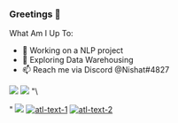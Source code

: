 ### Greetings 👋
What Am I Up To:

- 🔭 Working on a NLP project
- 🌱 Exploring Data Warehousing
- 📫 Reach me via Discord @Nishat#4827


<img src="https://github-readme-stats.vercel.app/api?username=KingCobra2018&show_icons=true&hide=prs,issues">
<img src="https://github-readme-stats.vercel.app/api/top-langs/?username=KingCobra2018">
"\

"
![](https://komarev.com/ghpvc/?username=KingCobra2018&color=green&label=Profile+Views) [![atl-text-1](https://img.shields.io/badge/Subscribers-1.6k-red?logo=YouTube&style=flat)](https://www.youtube.com/channel/UCsAEe5uesAq16gHfscfsmFg) [![atl-text-2](https://img.shields.io/badge/Members-12k-blue?logo=Discord&style=flat)](https://discord.gg/ef5KsqP)
